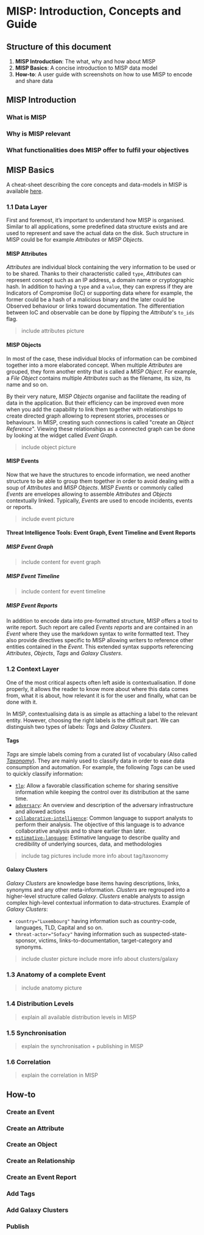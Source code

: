 # MISP: Introduction, Concepts and Guide

## Structure of this document 

1. **MISP Introduction**: The what, why and how about MISP
2. **MISP Basics**: A concise introduction to MISP data model
3. **How-to**: A user guide with screenshots on how to use MISP to encode and share data

## MISP Introduction

### What is MISP

### Why is MISP relevant

### What functionalities does MISP offer to fulfil your objectives


## MISP Basics

A cheat-sheet describing the core concepts and data-models in MISP is available [here](https://www.misp-project.org/misp-training/cheatsheet.pdf).

### 1.1 Data Layer

First and foremost, it’s important to understand how MISP is organised. Similar to all applications, some predefined data structure exists and are used to represent and save the actual data on the disk. Such structure in MISP could be for example *Attributes* or *MISP Objects*.

#### MISP Attributes
*Attributes* are individual block containing the very information to be used or to be shared. Thanks to their characteristic called `type`, *Attributes* can represent concept such as an IP address, a domain name or cryptographic hash. In addition to having a `type` and a `value`, they can express if they are Indicators of Compromise (IoC) or supporting data where for example, the former could be a hash of a malicious binary and the later could be Observed behaviour or links toward documentation. The differentiation between IoC and observable can be done by flipping the *Attribute*'s `to_ids` flag.

> include attributes picture


#### MISP Objects
In most of the case, these individual blocks of information can be combined together into a more elaborated concept. When multiple *Attributes* are grouped, they form another entity that is called a *MISP Object*. For example, a *File Object* contains multiple *Attributes* such as the filename, its size, its name and so on.

By their very nature, *MISP Objects* organise and facilitate the reading of data in the application. But their efficiency can be improved even more when you add the capability to link them together with relationships to create directed graph allowing to represent stories, processes or behaviours. In MISP, creating such connections is called "create an *Object Reference*". Viewing these relationships as a connected graph can be done by looking at the widget called *Event Graph*.

> include object picture

#### MISP Events

Now that we have the structures to encode information, we need another structure to be able to group them together in order to avoid dealing with a soup of *Attributes* and *MISP Objects*. *MISP Events* or commonly called *Events* are envelopes allowing to assemble *Attributes* and *Objects* contextually linked. Typically, *Events* are used to encode incidents, events or reports.

> include event picture



#### Threat Intelligence Tools: Event Graph, Event Timeline and Event Reports

##### MISP Event Graph

> include content for event graph

##### MISP Event Timeline

> include content for event timeline

##### MISP Event Reports

In addition to encode data into pre-formatted structure, MISP offers a tool to write report. Such report are called *Events reports* and are contained in an *Event* where they use the markdown syntax to write formatted text. They also provide directives specific to MISP allowing writers to reference other entities contained in the *Event*. This extended syntax supports referencing *Attributes*, *Objects*, *Tags* and *Galaxy Clusters*. 


### 1.2 Context Layer

One of the most critical aspects often left aside is contextualisation. If done properly, it allows the reader to know more about where this data comes from, what it is about, how relevant it is for the user and finally, what can be done with it.

In MISP, contextualising data is as simple as attaching a label to the relevant entity. However, choosing the right labels is the difficult part. We can distinguish two types of labels: *Tags* and *Galaxy Clusters*.


#### Tags

*Tags* are simple labels coming from a curated list of vocabulary (Also called [*Taxonomy*](https://github.com/MISP/misp-taxonomies)). They are mainly used to classify data in order to ease data consumption and automation. For example, the following *Tags* can be used to quickly classify information:
- [`tlp`](https://github.com/MISP/misp-taxonomies/blob/main/tlp/machinetag.json): Allow a favorable classification scheme for sharing sensitive information while keeping the control over its distribution at the same time.
- [`adversary`](https://github.com/MISP/misp-taxonomies/blob/main/adversary/machinetag.json): An overview and description of the adversary infrastructure and allowed actions
- [`collaborative-intelligence`](https://github.com/MISP/misp-taxonomies/blob/main/collaborative-intelligence/machinetag.json): Common language to support analysts to perform their analysis. The objective of this language is to advance collaborative analysis and to share earlier than later.
- [`estimative-language`](https://github.com/MISP/misp-taxonomies/blob/main/estimative-language/machinetag.json): Estimative language to describe quality and credibility of underlying sources, data, and methodologies

> include tag pictures
> include more info about tag/taxonomy


#### Galaxy Clusters

*Galaxy Clusters* are knowledge base items having descriptions, links, synonyms and any other meta-information. *Clusters* are regrouped into a higher-level structure called *Galaxy*. *Clusters* enable analysts to assign complex high-level contextual information to data-structures. Example of *Galaxy Clusters*:

- `country="Luxembourg"` having information such as country-code, languages, TLD, Capital and so on.
- `threat-actor="Sofacy"` having information such as suspected-state-sponsor, victims, links-to-documentation, target-category and synonyms.

> include cluster picture
> include more info about clusters/galaxy



### 1.3 Anatomy of a complete Event

> include anatomy picture


### 1.4 Distribution Levels

> explain all available distribution levels in MISP


### 1.5 Synchronisation

> explain the synchronisation + publishing in MISP


### 1.6 Correlation

> explain the correlation in MISP


## How-to

### Create an Event
### Create an Attribute
### Create an Object
### Create an Relationship
### Create an Event Report
### Add Tags
### Add Galaxy Clusters
### Publish